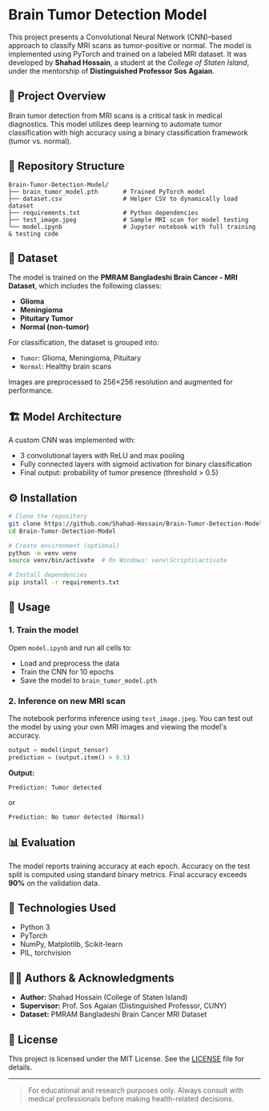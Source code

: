 # Brain Tumor Detection Model

This project presents a Convolutional Neural Network (CNN)–based approach to classify MRI scans as tumor-positive or normal. The model is implemented using PyTorch and trained on a labeled MRI dataset. It was developed by **Shahad Hossain**, a student at the *College of Staten Island*, under the mentorship of **Distinguished Professor Sos Agaian**.

## 🧠 Project Overview

Brain tumor detection from MRI scans is a critical task in medical diagnostics. This model utilizes deep learning to automate tumor classification with high accuracy using a binary classification framework (tumor vs. normal).

## 📁 Repository Structure

```
Brain-Tumor-Detection-Model/
├── brain_tumor_model.pth       # Trained PyTorch model
├── dataset.csv                 # Helper CSV to dynamically load dataset
├── requirements.txt            # Python dependencies
├── test_image.jpeg             # Sample MRI scan for model testing
└── model.ipynb                 # Jupyter notebook with full training & testing code
```

## 🧪 Dataset

The model is trained on the **PMRAM Bangladeshi Brain Cancer - MRI Dataset**, which includes the following classes:
- **Glioma**
- **Meningioma**
- **Pituitary Tumor**
- **Normal (non-tumor)**

For classification, the dataset is grouped into:
- `Tumor`: Glioma, Meningioma, Pituitary
- `Normal`: Healthy brain scans

Images are preprocessed to 256×256 resolution and augmented for performance.

## 🏗️ Model Architecture

A custom CNN was implemented with:
- 3 convolutional layers with ReLU and max pooling
- Fully connected layers with sigmoid activation for binary classification
- Final output: probability of tumor presence (threshold > 0.5)

## ⚙️ Installation

```bash
# Clone the repository
git clone https://github.com/Shahad-Hossain/Brain-Tumor-Detection-Model.git
cd Brain-Tumor-Detection-Model

# Create environment (optional)
python -m venv venv
source venv/bin/activate  # On Windows: venv\Scripts\activate

# Install dependencies
pip install -r requirements.txt
```

## 🚀 Usage

### 1. Train the model

Open `model.ipynb` and run all cells to:
- Load and preprocess the data
- Train the CNN for 10 epochs
- Save the model to `brain_tumor_model.pth`

### 2. Inference on new MRI scan

The notebook performs inference using `test_image.jpeg`. You can test out the model by using your own MRI images and viewing the model's accuracy.

```python
output = model(input_tensor)
prediction = (output.item() > 0.5)
```

**Output:**
```
Prediction: Tumor detected
```
or
```
Prediction: No tumor detected (Normal)
```

## 📊 Evaluation

The model reports training accuracy at each epoch. Accuracy on the test split is computed using standard binary metrics. Final accuracy exceeds **90%** on the validation data.

## 🔬 Technologies Used

- Python 3
- PyTorch
- NumPy, Matplotlib, Scikit-learn
- PIL, torchvision

## 👨‍🎓 Authors & Acknowledgments

- **Author:** Shahad Hossain (College of Staten Island)
- **Supervisor:** Prof. Sos Agaian (Distinguished Professor, CUNY)
- **Dataset:** PMRAM Bangladeshi Brain Cancer MRI Dataset

## 📄 License

This project is licensed under the MIT License. See the [LICENSE](LICENSE) file for details.

---

> For educational and research purposes only. Always consult with medical professionals before making health-related decisions.
